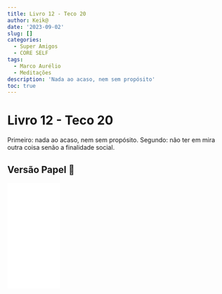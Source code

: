 ```yaml
---
title: Livro 12 - Teco 20
author: Keik@
date: '2023-09-02'
slug: []
categories:
  - Super Amigos
  - CORE SELF
tags:
  - Marco Aurélio
  - Meditações
description: 'Nada ao acaso, nem sem propósito'
toc: true
---
```


# Livro 12 - Teco 20

Primeiro: nada ao acaso, nem sem propósito. Segundo: não ter em mira outra coisa senão a finalidade social.

## Versão Papel :book:
<iframe style="width:120px;height:240px;" marginwidth="0" marginheight="0" scrolling="no" frameborder="0" src="//ws-na.amazon-adsystem.com/widgets/q?ServiceVersion=20070822&OneJS=1&Operation=GetAdHtml&MarketPlace=BR&source=ss&ref=as_ss_li_til&ad_type=product_link&tracking_id=mundodekeika-20&language=pt_BR&marketplace=amazon&region=BR&placement=B092FVY4BB&asins=B092FVY4BB&linkId=37c5ec14221f61f811029aa88b520891&show_border=true&link_opens_in_new_window=true"></iframe>